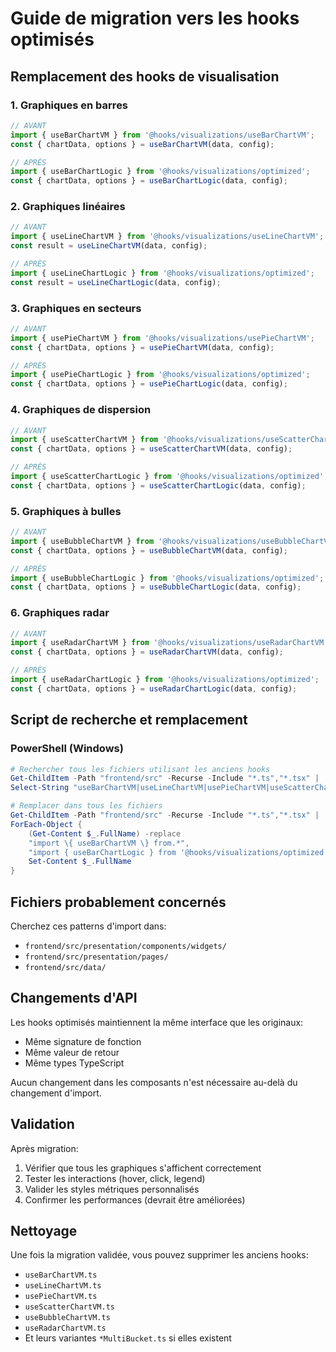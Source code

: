 # Guide de migration vers les hooks optimisés

## Remplacement des hooks de visualisation

### 1. Graphiques en barres

```typescript
// AVANT
import { useBarChartVM } from '@hooks/visualizations/useBarChartVM';
const { chartData, options } = useBarChartVM(data, config);

// APRÈS
import { useBarChartLogic } from '@hooks/visualizations/optimized';
const { chartData, options } = useBarChartLogic(data, config);
```

### 2. Graphiques linéaires

```typescript
// AVANT
import { useLineChartVM } from '@hooks/visualizations/useLineChartVM';
const result = useLineChartVM(data, config);

// APRÈS
import { useLineChartLogic } from '@hooks/visualizations/optimized';
const result = useLineChartLogic(data, config);
```

### 3. Graphiques en secteurs

```typescript
// AVANT
import { usePieChartVM } from '@hooks/visualizations/usePieChartVM';
const { chartData, options } = usePieChartVM(data, config);

// APRÈS
import { usePieChartLogic } from '@hooks/visualizations/optimized';
const { chartData, options } = usePieChartLogic(data, config);
```

### 4. Graphiques de dispersion

```typescript
// AVANT
import { useScatterChartVM } from '@hooks/visualizations/useScatterChartVM';
const { chartData, options } = useScatterChartVM(data, config);

// APRÈS
import { useScatterChartLogic } from '@hooks/visualizations/optimized';
const { chartData, options } = useScatterChartLogic(data, config);
```

### 5. Graphiques à bulles

```typescript
// AVANT
import { useBubbleChartVM } from '@hooks/visualizations/useBubbleChartVM';
const { chartData, options } = useBubbleChartVM(data, config);

// APRÈS
import { useBubbleChartLogic } from '@hooks/visualizations/optimized';
const { chartData, options } = useBubbleChartLogic(data, config);
```

### 6. Graphiques radar

```typescript
// AVANT
import { useRadarChartVM } from '@hooks/visualizations/useRadarChartVM';
const { chartData, options } = useRadarChartVM(data, config);

// APRÈS
import { useRadarChartLogic } from '@hooks/visualizations/optimized';
const { chartData, options } = useRadarChartLogic(data, config);
```

## Script de recherche et remplacement

### PowerShell (Windows)
```powershell
# Rechercher tous les fichiers utilisant les anciens hooks
Get-ChildItem -Path "frontend/src" -Recurse -Include "*.ts","*.tsx" | 
Select-String "useBarChartVM|useLineChartVM|usePieChartVM|useScatterChartVM|useBubbleChartVM|useRadarChartVM" -List

# Remplacer dans tous les fichiers
Get-ChildItem -Path "frontend/src" -Recurse -Include "*.ts","*.tsx" | 
ForEach-Object {
    (Get-Content $_.FullName) -replace 
    "import \{ useBarChartVM \} from.*", 
    "import { useBarChartLogic } from '@hooks/visualizations/optimized';" |
    Set-Content $_.FullName
}
```

## Fichiers probablement concernés

Cherchez ces patterns d'import dans:
- `frontend/src/presentation/components/widgets/`
- `frontend/src/presentation/pages/`
- `frontend/src/data/`

## Changements d'API

Les hooks optimisés maintiennent la même interface que les originaux:
- Même signature de fonction
- Même valeur de retour
- Même types TypeScript

Aucun changement dans les composants n'est nécessaire au-delà du changement d'import.

## Validation

Après migration:
1. Vérifier que tous les graphiques s'affichent correctement
2. Tester les interactions (hover, click, legend)
3. Valider les styles métriques personnalisés
4. Confirmer les performances (devrait être améliorées)

## Nettoyage

Une fois la migration validée, vous pouvez supprimer les anciens hooks:
- `useBarChartVM.ts`
- `useLineChartVM.ts` 
- `usePieChartVM.ts`
- `useScatterChartVM.ts`
- `useBubbleChartVM.ts`
- `useRadarChartVM.ts`
- Et leurs variantes `*MultiBucket.ts` si elles existent
